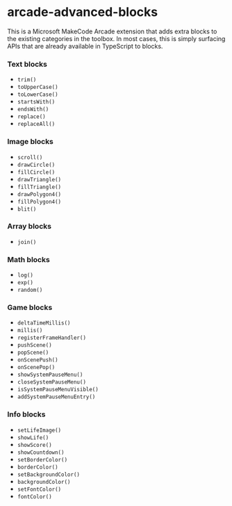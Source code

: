 # arcade-advanced-blocks

This is a Microsoft MakeCode Arcade extension that adds extra blocks to the existing categories in the toolbox. In most cases, this is simply surfacing APIs that are already available in TypeScript to blocks.

### Text blocks
* `trim()`
* `toUpperCase()`
* `toLowerCase()`
* `startsWith()`
* `endsWith()`
* `replace()`
* `replaceAll()`

### Image blocks
* `scroll()`
* `drawCircle()`
* `fillCircle()`
* `drawTriangle()`
* `fillTriangle()`
* `drawPolygon4()`
* `fillPolygon4()`
* `blit()`

### Array blocks
* `join()`

### Math blocks
* `log()`
* `exp()`
* `random()`

### Game blocks
* `deltaTimeMillis()`
* `millis()`
* `registerFrameHandler()`
* `pushScene()`
* `popScene()`
* `onScenePush()`
* `onScenePop()`
* `showSystemPauseMenu()`
* `closeSystemPauseMenu()`
* `isSystemPauseMenuVisible()`
* `addSystemPauseMenuEntry()`

### Info blocks
* `setLifeImage()`
* `showLife()`
* `showScore()`
* `showCountdown()`
* `setBorderColor()`
* `borderColor()`
* `setBackgroundColor()`
* `backgroundColor()`
* `setFontColor()`
* `fontColor()`